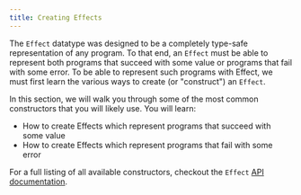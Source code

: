 ```yaml
---
title: Creating Effects
---
```


The `Effect` datatype was designed to be a completely type-safe representation of any program. To that end, an `Effect` must be able to represent both programs that succeed with some value or programs that fail with some error. To be able to represent such programs with Effect, we must first learn the various ways to create (or "construct") an `Effect`.

In this section, we will walk you through some of the most common constructors that you will likely use. You will learn:

  - How to create Effects which represent programs that succeed with some value
  - How to create Effects which represent programs that fail with some error

For a full listing of all available constructors, checkout the `Effect` [API documentation](https://effect-ts.github.io/io/modules/Effect.ts.html#constructors).
